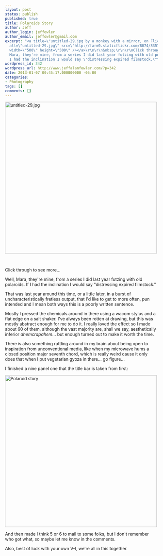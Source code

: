 ```yaml
---
layout: post
status: publish
published: true
title: Polaroids Story
author: Jeff
author_login: jeffowler
author_email: jeffowler@gmail.com
excerpt: "<a title=\"untitled-29.jpg by a monkey with a mirror, on Flickr\" href=\"http://www.flickr.com/photos/monkeywithamirror/8357026512/\"><img
  alt=\"untitled-29.jpg\" src=\"http://farm9.staticflickr.com/8074/8357026512_684699eee9.jpg\"
  width=\"500\" height=\"500\" /></a>\r\n\r\n&nbsp;\r\n\r\nClick through to see more...\r\n\r\nWell,
  Mara, they're mine, from a series I did last year futzing with old polaroids. If
  I had the inclination I would say \"distressing expired filmstock.\"\r\n\r\n"
wordpress_id: 342
wordpress_url: http://www.jeffalanfowler.com/?p=342
date: 2013-01-07 00:45:17.000000000 -05:00
categories:
- Photography
tags: []
comments: []
---
```

<a title="untitled-29.jpg by a monkey with a mirror, on Flickr" href="http://www.flickr.com/photos/monkeywithamirror/8357026512/"><img alt="untitled-29.jpg" src="http://farm9.staticflickr.com/8074/8357026512_684699eee9.jpg" width="500" height="500" /></a>

&nbsp;

Click through to see more...

Well, Mara, they're mine, from a series I did last year futzing with old polaroids. If I had the inclination I would say "distressing expired filmstock."

<a id="more"></a><a id="more-342"></a>

That was last year around this time, or a little later, in a burst of uncharacteristically fretless output, that I'd like to get to more often, pun intended and I mean both ways this is a poorly written sentence.

Mostly I pressed the chemicals around in there using a wacom stylus and a flat edge on a salt shaker. I've always been rotten at drawing, but this was mostly abstract enough for me to do it. I really loved the effect so I made about 60 of them, although the vast majority are, shall we say, aesthetically inferior *ahemcrapahem*... but enough turned out to make it worth the time.

There is also something rattling around in my brain about being open to inspiration from unconventional media, like when my microwave hums a closed position major seventh chord, which is really weird cause it only does that when I put vegetarian gyoza in there... go figure...

I finished a nine panel one that the title bar is taken from first:

<a title="Polaroid story by a monkey with a mirror, on Flickr" href="http://www.flickr.com/photos/monkeywithamirror/6426010337/"><img alt="Polaroid story" src="http://farm8.staticflickr.com/7024/6426010337_42387a7700.jpg" width="500" height="500" /></a>

And then made I think 5 or 6 to mail to some folks, but I don't remember who got what, so maybe let me know in the comments.

Also, best of luck with your own V-I, we're all in this together.
